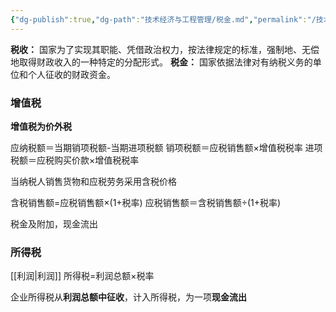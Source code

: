 ```yaml
---
{"dg-publish":true,"dg-path":"技术经济与工程管理/税金.md","permalink":"/技术经济与工程管理/税金/","dgPassFrontmatter":true,"noteIcon":"","created":"2024-04-16T13:01:27.447+08:00","updated":"2024-04-26T12:28:14.105+08:00"}
---
```


**税收：**
国家为了实现其职能、凭借政治权力，按法律规定的标准，强制地、无偿地取得财政收入的一种特定的分配形式。
**税金：**
国家依据法律对有纳税义务的单位和个人征收的财政资金。

### 增值税
**增值税为价外税**

应纳税额＝当期销项税额-当期进项税额
	销项税额＝应税销售额×增值税税率
	进项税额＝应税购买价款×增值税税率

当纳税人销售货物和应税劳务采用含税价格

含税销售额=应税销售额×(1+税率)
应税销售额＝含税销售额÷(1+税率)


税金及附加，现金流出
### 所得税
[[利润\|利润]]
所得税=利润总额×税率

企业所得税从**利润总额中征收**，计入所得税，为一项**现金流出**

